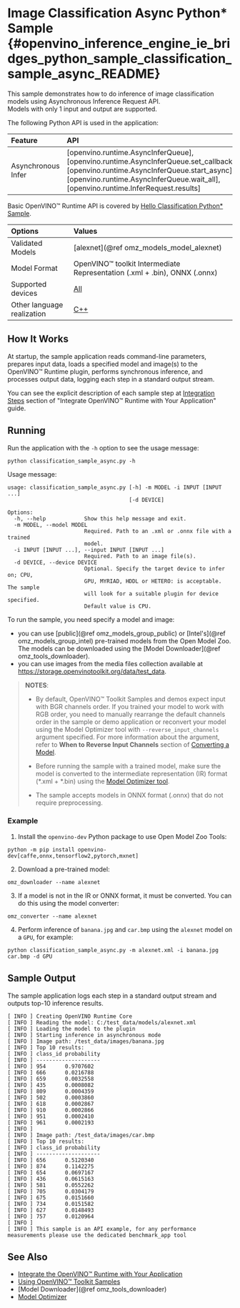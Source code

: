 # Image Classification Async Python* Sample {#openvino_inference_engine_ie_bridges_python_sample_classification_sample_async_README}

This sample demonstrates how to do inference of image classification models using Asynchronous Inference Request API.  
Models with only 1 input and output are supported.

The following Python API is used in the application:

| Feature            | API                                                                                                                                                                                                                       | Description               |
| :----------------- | :------------------------------------------------------------------------------------------------------------------------------------------------------------------------------------------------------------------------ | :------------------------ |
| Asynchronous Infer | [openvino.runtime.AsyncInferQueue], [openvino.runtime.AsyncInferQueue.set_callback], [openvino.runtime.AsyncInferQueue.start_async], [openvino.runtime.AsyncInferQueue.wait_all], [openvino.runtime.InferRequest.results] | Do asynchronous inference |

Basic OpenVINO™ Runtime API is covered by [Hello Classification Python* Sample](../hello_classification/README.md).

| Options                    | Values                                                                   |
| :------------------------- | :----------------------------------------------------------------------- |
| Validated Models           | [alexnet](@ref omz_models_model_alexnet)                                 |
| Model Format               | OpenVINO™ toolkit Intermediate Representation (.xml + .bin), ONNX (.onnx) |
| Supported devices          | [All](../../../docs/OV_Runtime_UG/supported_plugins/Supported_Devices.md)        |
| Other language realization | [C++](../../../samples/cpp/classification_sample_async/README.md)        |

## How It Works

At startup, the sample application reads command-line parameters, prepares input data, loads a specified model and image(s) to the OpenVINO™ Runtime plugin, performs synchronous inference, and processes output data, logging each step in a standard output stream.

You can see the explicit description of
each sample step at [Integration Steps](../../../docs/OV_Runtime_UG/Integrate_with_customer_application.md) section of "Integrate OpenVINO™ Runtime with Your Application" guide.

## Running

Run the application with the `-h` option to see the usage message:

```
python classification_sample_async.py -h
```

Usage message:

```
usage: classification_sample_async.py [-h] -m MODEL -i INPUT [INPUT ...]
                                      [-d DEVICE]

Options:
  -h, --help            Show this help message and exit.
  -m MODEL, --model MODEL
                        Required. Path to an .xml or .onnx file with a trained
                        model.
  -i INPUT [INPUT ...], --input INPUT [INPUT ...]
                        Required. Path to an image file(s).
  -d DEVICE, --device DEVICE
                        Optional. Specify the target device to infer on; CPU,
                        GPU, MYRIAD, HDDL or HETERO: is acceptable. The sample
                        will look for a suitable plugin for device specified.
                        Default value is CPU.
```

To run the sample, you need specify a model and image:

- you can use [public](@ref omz_models_group_public) or [Intel's](@ref omz_models_group_intel) pre-trained models from the Open Model Zoo. The models can be downloaded using the [Model Downloader](@ref omz_tools_downloader).
- you can use images from the media files collection available at https://storage.openvinotoolkit.org/data/test_data.

> **NOTES**:
>
> - By default, OpenVINO™ Toolkit Samples and demos expect input with BGR channels order. If you trained your model to work with RGB order, you need to manually rearrange the default channels order in the sample or demo application or reconvert your model using the Model Optimizer tool with `--reverse_input_channels` argument specified. For more information about the argument, refer to **When to Reverse Input Channels** section of [Converting a Model](../../../docs/MO_DG/prepare_model/convert_model/Converting_Model.md).
>
> - Before running the sample with a trained model, make sure the model is converted to the intermediate representation (IR) format (\*.xml + \*.bin) using the [Model Optimizer tool](../../../docs/MO_DG/Deep_Learning_Model_Optimizer_DevGuide.md).
>
> - The sample accepts models in ONNX format (.onnx) that do not require preprocessing.

### Example

1. Install the `openvino-dev` Python package to use Open Model Zoo Tools:

```
python -m pip install openvino-dev[caffe,onnx,tensorflow2,pytorch,mxnet]
```

2. Download a pre-trained model:
```
omz_downloader --name alexnet
```

3. If a model is not in the IR or ONNX format, it must be converted. You can do this using the model converter:

```
omz_converter --name alexnet
```

4. Perform inference of `banana.jpg` and `car.bmp` using the `alexnet` model on a `GPU`, for example:

```
python classification_sample_async.py -m alexnet.xml -i banana.jpg car.bmp -d GPU
```

## Sample Output

The sample application logs each step in a standard output stream and outputs top-10 inference results.

```
[ INFO ] Creating OpenVINO Runtime Core
[ INFO ] Reading the model: C:/test_data/models/alexnet.xml
[ INFO ] Loading the model to the plugin
[ INFO ] Starting inference in asynchronous mode
[ INFO ] Image path: /test_data/images/banana.jpg
[ INFO ] Top 10 results:
[ INFO ] class_id probability
[ INFO ] --------------------
[ INFO ] 954      0.9707602
[ INFO ] 666      0.0216788
[ INFO ] 659      0.0032558
[ INFO ] 435      0.0008082
[ INFO ] 809      0.0004359
[ INFO ] 502      0.0003860
[ INFO ] 618      0.0002867
[ INFO ] 910      0.0002866
[ INFO ] 951      0.0002410
[ INFO ] 961      0.0002193
[ INFO ]
[ INFO ] Image path: /test_data/images/car.bmp
[ INFO ] Top 10 results:
[ INFO ] class_id probability
[ INFO ] --------------------
[ INFO ] 656      0.5120340
[ INFO ] 874      0.1142275
[ INFO ] 654      0.0697167
[ INFO ] 436      0.0615163
[ INFO ] 581      0.0552262
[ INFO ] 705      0.0304179
[ INFO ] 675      0.0151660
[ INFO ] 734      0.0151582
[ INFO ] 627      0.0148493
[ INFO ] 757      0.0120964
[ INFO ]
[ INFO ] This sample is an API example, for any performance measurements please use the dedicated benchmark_app tool
```

## See Also

- [Integrate the OpenVINO™ Runtime with Your Application](../../../docs/OV_Runtime_UG/Integrate_with_customer_application.md)
- [Using OpenVINO™ Toolkit Samples](../../../docs/OV_Runtime_UG/Samples_Overview.md)
- [Model Downloader](@ref omz_tools_downloader)
- [Model Optimizer](../../../docs/MO_DG/Deep_Learning_Model_Optimizer_DevGuide.md)

<!-- [openvino.runtime.AsyncInferQueue]:
[openvino.runtime.AsyncInferQueue.set_callback]:
[openvino.runtime.AsyncInferQueue.start_async]:
[openvino.runtime.AsyncInferQueue.wait_all]:
[openvino.runtime.InferRequest.results]: -->
